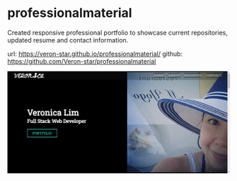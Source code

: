 # professionalmaterial

Created responsive professional portfolio to showcase current repositories, updated resume and contact information. 

url: https://veron-star.github.io/professionalmaterial/
github: https://github.com/Veron-star/professionalmaterial


![](/screenshot.PNG)


